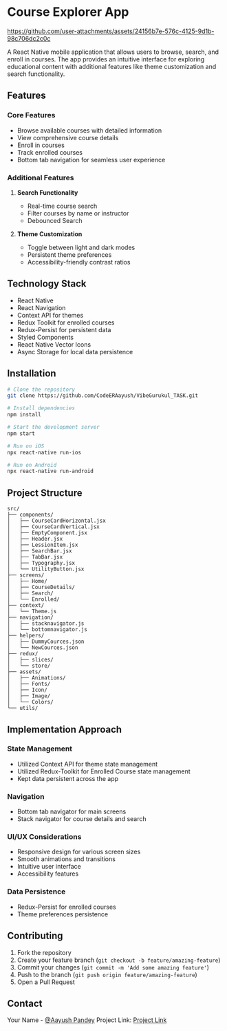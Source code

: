 # Course Explorer App

https://github.com/user-attachments/assets/24156b7e-576c-4125-9d1b-98c706dc2c0c



A React Native mobile application that allows users to browse, search, and enroll in courses. The app provides an intuitive interface for exploring educational content with additional features like theme customization and search functionality.

## Features

### Core Features
- Browse available courses with detailed information
- View comprehensive course details
- Enroll in courses
- Track enrolled courses
- Bottom tab navigation for seamless user experience

### Additional Features
1. **Search Functionality**
   - Real-time course search
   - Filter courses by name or instructor
   - Debounced Search

2. **Theme Customization**
   - Toggle between light and dark modes
   - Persistent theme preferences
   - Accessibility-friendly contrast ratios

## Technology Stack

- React Native
- React Navigation
- Context API for themes
- Redux Toolkit for enrolled courses
- Redux-Persist for persistent data
- Styled Components
- React Native Vector Icons
- Async Storage for local data persistence

## Installation

```bash
# Clone the repository
git clone https://github.com/CodeERAayush/VibeGurukul_TASK.git

# Install dependencies
npm install

# Start the development server
npm start

# Run on iOS
npx react-native run-ios

# Run on Android
npx react-native run-android
```

## Project Structure

```
src/
├── components/
│   ├── CourseCardHorizontal.jsx
│   ├── CourseCardVertical.jsx
│   ├── EmptyComponent.jsx
│   ├── Header.jsx
│   ├── LessionItem.jsx
│   ├── SearchBar.jsx
│   ├── TabBar.jsx
│   ├── Typography.jsx
│   └── UtilityButton.jsx
├── screens/
│   ├── Home/
│   ├── CourseDetails/
│   ├── Search/
│   └── Enrolled/
├── context/
│   └── Theme.js
├── navigation/
│   ├── stacknavigator.js
│   └── bottomnavigator.js
├── helpers/
│   ├── DummyCources.json
│   └── NewCources.json
├── redux/
│   ├── slices/
│   └── store/
├── assets/
│   ├── Animations/
│   ├── Fonts/
│   ├── Icon/
│   ├── Image/
│   └── Colors/
└── utils/
```

## Implementation Approach

### State Management
- Utilized Context API for theme state management 
- Utilized Redux-Toolkit for Enrolled Course state management 
- Kept data persistent across the app 

### Navigation
- Bottom tab navigator for main screens
- Stack navigator for course details and search

### UI/UX Considerations
- Responsive design for various screen sizes
- Smooth animations and transitions
- Intuitive user interface
- Accessibility features

### Data Persistence
- Redux-Persist for enrolled courses
- Theme preferences persistence


## Contributing

1. Fork the repository
2. Create your feature branch (`git checkout -b feature/amazing-feature`)
3. Commit your changes (`git commit -m 'Add some amazing feature'`)
4. Push to the branch (`git push origin feature/amazing-feature`)
5. Open a Pull Request


## Contact

Your Name - [@Aayush Pandey](https://www.linkedin.com/in/aayush-pandey-a8b65b203/)
Project Link: [Project Link](https://github.com/CodeERAayush/VibeGurukul_TASK)
